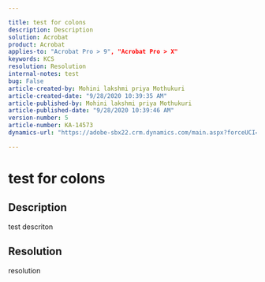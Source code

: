 ```yaml
---

title: test for colons
description: Description
solution: Acrobat
product: Acrobat
applies-to: "Acrobat Pro > 9", "Acrobat Pro > X"
keywords: KCS
resolution: Resolution
internal-notes: test
bug: False
article-created-by: Mohini lakshmi priya Mothukuri
article-created-date: "9/28/2020 10:39:35 AM"
article-published-by: Mohini lakshmi priya Mothukuri
article-published-date: "9/28/2020 10:39:46 AM"
version-number: 5
article-number: KA-14573
dynamics-url: "https://adobe-sbx22.crm.dynamics.com/main.aspx?forceUCI=1&pagetype=entityrecord&etn=knowledgearticle&id=0998e8e5-7601-eb11-a813-000d3a98f7e7"

---
```


# test for colons

## Description

test descriton

## Resolution

resolution
